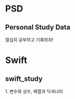 # PSD
## Personal Study Data
열심히 공부하고 기록하자!




<h1> Swift </h1>
<h2> swift_study </h2>
1. 변수와 상수, 배열과 딕셔너리

